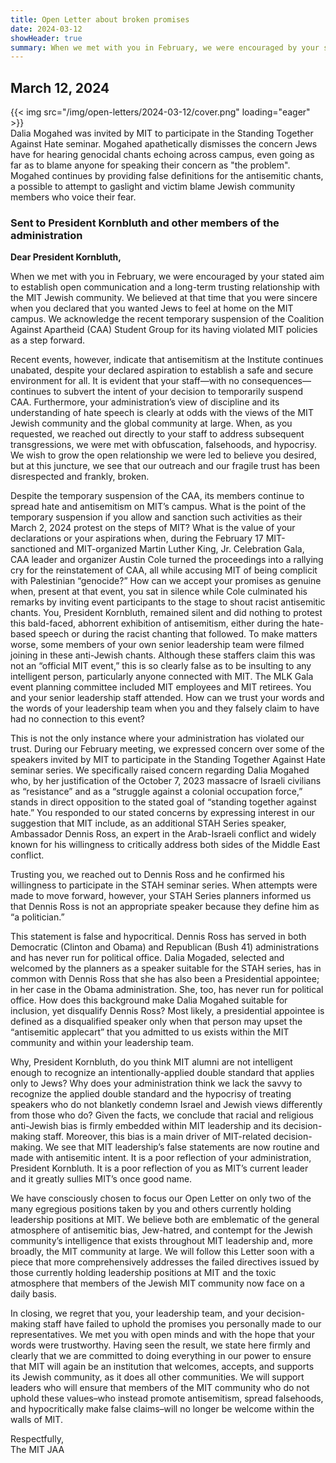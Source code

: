 ```yaml
---
title: Open Letter about broken promises
date: 2024-03-12
showHeader: true
summary: When we met with you in February, we were encouraged by your stated aim to establish open communication and a long-term trusting relationship with the MIT Jewish community. We believed at that time that you were sincere when you declared that you wanted Jews to feel at home on the MIT campus. We acknowledge the recent temporary suspension of the Coalition Against Apartheid (CAA) Student Group for its having violated MIT policies as a step forward. Recent events, however, indicate that antisemitism at the Institute continues unabated, despite your declared aspiration to establish a safe and secure environment for all. It is evident that your staff—with no consequences—continues to subvert the intent of your decision to temporarily suspend CAA. Furthermore, your administration’s view of discipline and its understanding of hate speech is clearly at odds with the views of the MIT Jewish community and the global community at large. When, as you requested, we reached out directly to your staff to address subsequent transgressions, we were met with obfuscation, falsehoods, and hypocrisy. We wish to grow the open relationship we were led to believe you desired, but at this juncture, we see that our outreach and our fragile trust has been disrespected and frankly, broken.
---
```


## March 12, 2024

<div class="image-container">
{{< img src="/img/open-letters/2024-03-12/cover.png" loading="eager" >}}
<div class="image-metadata">
Dalia Mogahed was invited by MIT to participate in the Standing Together Against Hate seminar. Mogahed apathetically dismisses the concern Jews have for hearing genocidal chants echoing across campus, even going as far as to blame anyone for speaking their concern as "the problem". Mogahed continues by providing false definitions for the antisemitic chants, a possible to attempt to gaslight and victim blame Jewish community members who voice their fear.
</div>
</div>

### Sent to President Kornbluth and other members of the administration

**Dear President Kornbluth,**

When we met with you in February, we were encouraged by your stated aim to establish open communication and a long-term trusting relationship with the MIT Jewish community. We believed at that time that you were sincere when you declared that you wanted Jews to feel at home on the MIT campus. We acknowledge the recent temporary suspension of the Coalition Against Apartheid (CAA) Student Group for its having violated MIT policies as a step forward.

Recent events, however, indicate that antisemitism at the Institute continues unabated, despite your declared aspiration to establish a safe and secure environment for all. It is evident that your staff—with no consequences—continues to subvert the intent of your decision to temporarily suspend CAA. Furthermore, your administration’s view of discipline and its understanding of hate speech is clearly at odds with the views of the MIT Jewish community and the global community at large. When, as you requested, we reached out directly to your staff to address subsequent transgressions, we were met with obfuscation, falsehoods, and hypocrisy. We wish to grow the open relationship we were led to believe you desired, but at this juncture, we see that our outreach and our fragile trust has been disrespected and frankly, broken.

Despite the temporary suspension of the CAA, its members continue to spread hate and antisemitism on MIT’s campus. What is the point of the temporary suspension if you allow and sanction such activities as their March 2, 2024 protest on the steps of MIT? What is the value of your declarations or your aspirations when, during the February 17 MIT-sanctioned and MIT-organized Martin Luther King, Jr. Celebration Gala, CAA leader and organizer Austin Cole turned the proceedings into a rallying cry for the reinstatement of CAA, all while accusing MIT of being complicit with Palestinian “genocide?” How can we accept your promises as genuine when, present at that event, you sat in silence while Cole culminated his remarks by inviting event participants to the stage to shout racist antisemitic chants. You, President Kornbluth, remained silent and did nothing to protest this bald-faced, abhorrent exhibition of antisemitism, either during the hate-based speech or during the racist chanting that followed. To make matters worse, some members of your own senior leadership team were filmed joining in these anti-Jewish chants. Although these staffers claim this was not an “official MIT event,” this is so clearly false as to be insulting to any intelligent person, particularly anyone connected with MIT. The MLK Gala event planning committee included MIT employees and MIT retirees. You and your senior leadership staff attended. How can we trust your words and the words of your leadership team when you and they falsely claim to have had no connection to this event?

This is not the only instance where your administration has violated our trust. During our February meeting, we expressed concern over some of the speakers invited by MIT to participate in the Standing Together Against Hate seminar series. We specifically raised concern regarding Dalia Mogahed who, by her justification of the October 7, 2023 massacre of Israeli civilians as “resistance” and as a “struggle against a colonial occupation force,” stands in direct opposition to the stated goal of “standing together against hate.” You responded to our stated concerns by expressing interest in our suggestion that MIT include, as an additional STAH Series speaker, Ambassador Dennis Ross, an expert in the Arab-Israeli conflict and widely known for his willingness to critically address both sides of the Middle East conflict.

Trusting you, we reached out to Dennis Ross and he confirmed his willingness to participate in the STAH seminar series. When attempts were made to move forward, however, your STAH Series planners informed us that Dennis Ross is not an appropriate speaker because they define him as “a politician.”

This statement is false and hypocritical. Dennis Ross has served in both Democratic (Clinton and Obama) and Republican (Bush 41) administrations and has never run for political office. Dalia Mogaded, selected and welcomed by the planners as a speaker suitable for the STAH series, has in common with Dennis Ross that she has also been a Presidential appointee; in her case in the Obama administration. She, too, has never run for political office. How does this background make Dalia Mogahed suitable for inclusion, yet disqualify Dennis Ross? Most likely, a presidential appointee is defined as a disqualified speaker only when that person may upset the “antisemitic applecart” that you admitted to us exists within the MIT community and within your leadership team.

Why, President Kornbluth, do you think MIT alumni are not intelligent enough to recognize an intentionally-applied double standard that applies only to Jews? Why does your administration think we lack the savvy to recognize the applied double standard and the hypocrisy of treating speakers who do not blanketly condemn Israel and Jewish views differently from those who do? Given the facts, we conclude that racial and religious anti-Jewish bias is firmly embedded within MIT leadership and its decision-making staff. Moreover, this bias is a main driver of MIT-related decision-making. We see that MIT leadership’s false statements are now routine and made with antisemitic intent. It is a poor reflection of your administration, President Kornbluth. It is a poor reflection of you as MIT’s current leader and it greatly sullies MIT’s once good name.

We have consciously chosen to focus our Open Letter on only two of the many egregious positions taken by you and others currently holding leadership positions at MIT. We believe both are emblematic of the general atmosphere of antisemitic bias, Jew-hatred, and contempt for the Jewish community’s intelligence that exists throughout MIT leadership and, more broadly, the MIT community at large. We will follow this Letter soon with a piece that more comprehensively addresses the failed directives issued by those currently holding leadership positions at MIT and the toxic atmosphere that members of the Jewish MIT community now face on a daily basis.

In closing, we regret that you, your leadership team, and your decision-making staff have failed to uphold the promises you personally made to our representatives. We met you with open minds and with the hope that your words were trustworthy. Having seen the result, we state here firmly and clearly that we are committed to doing everything in our power to ensure that MIT will again be an institution that welcomes, accepts, and supports its Jewish community, as it does all other communities. We will support leaders who will ensure that members of the MIT community who do not uphold these values–who instead promote antisemitism, spread falsehoods, and hypocritically make false claims–will no longer be welcome within the walls of MIT.

Respectfully,\
The MIT JAA